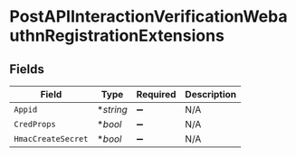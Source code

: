 # PostAPIInteractionVerificationWebauthnRegistrationExtensions


## Fields

| Field              | Type               | Required           | Description        |
| ------------------ | ------------------ | ------------------ | ------------------ |
| `Appid`            | **string*          | :heavy_minus_sign: | N/A                |
| `CredProps`        | **bool*            | :heavy_minus_sign: | N/A                |
| `HmacCreateSecret` | **bool*            | :heavy_minus_sign: | N/A                |